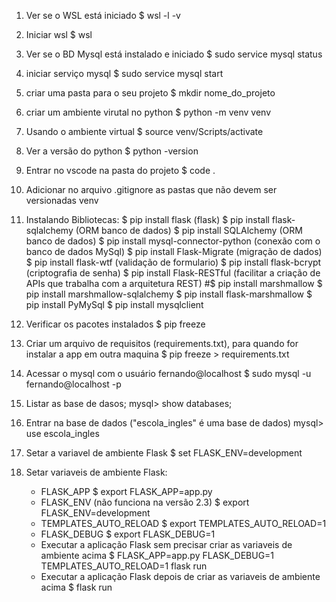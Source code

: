
1. Ver se o WSL está iniciado
    $ wsl -l -v

2. Iniciar wsl
    $ wsl

3. Ver se o BD Mysql está instalado e iniciado
    $ sudo service mysql status

4. iniciar serviço mysql
    $ sudo service mysql start

5. criar uma pasta para o seu projeto
    $ mkdir nome_do_projeto

6. criar um ambiente virutal no python
    $ python -m venv venv

7. Usando o ambiente virtual
    $ source venv/Scripts/activate

8. Ver a versão do python
    $ python -version

9. Entrar no vscode na pasta do projeto
    $ code .

10. Adicionar no arquivo .gitignore as pastas que não devem ser versionadas
    venv

11. Instalando Bibliotecas:
    $ pip install flask (flask)
    $ pip install flask-sqlalchemy (ORM banco de dados)
    $ pip install SQLAlchemy (ORM banco de dados)
    $ pip install mysql-connector-python (conexão com o banco de dados MySql)
    $ pip install Flask-Migrate (migração de dados)
    $ pip install flask-wtf (validação de formulario)
    $ pip install flask-bcrypt  (criptografia de senha)
    $ pip install Flask-RESTful (facilitar a criação de APIs que trabalha com a arquitetura REST)
    #$ pip install marshmallow
    $ pip install marshmallow-sqlalchemy
    $ pip install flask-marshmallow
    $ pip install PyMySql
    $ pip install mysqlclient


12. Verificar os pacotes instalados
    $ pip freeze

13. Criar um arquivo de requisitos (requirements.txt),
    para quando for instalar a app em outra maquina
    $ pip freeze > requirements.txt

14. Acessar o mysql com o usuário fernando@localhost
    $ sudo mysql -u fernando@localhost -p

15. Listar as base de dasos;
    mysql> show databases;

16. Entrar na base de dados ("escola_ingles" é uma base de dados)
    mysql> use escola_ingles

22. Setar a variavel de ambiente Flask
    $ set FLASK_ENV=development

23. Setar variaveis de ambiente Flask:
    * FLASK_APP
        $ export FLASK_APP=app.py
    * FLASK_ENV (não funciona na versão 2.3)
        $ export FLASK_ENV=development
    * TEMPLATES_AUTO_RELOAD
        $ export TEMPLATES_AUTO_RELOAD=1
    * FLASK_DEBUG
        $ export FLASK_DEBUG=1
    * Executar a aplicação Flask sem precisar criar as variaveis de ambiente acima
        $ FLASK_APP=app.py FLASK_DEBUG=1 TEMPLATES_AUTO_RELOAD=1 flask run
    * Executar a aplicação Flask depois de criar as variaveis de ambiente acima
        $ flask run